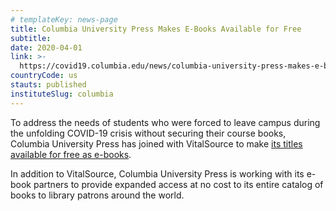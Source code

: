 ```yaml
---
# templateKey: news-page
title: Columbia University Press Makes E-Books Available for Free
subtitle: 
date: 2020-04-01
link: >-
  https://covid19.columbia.edu/news/columbia-university-press-makes-e-books-available-free
countryCode: us
stauts: published
instituteSlug: columbia
---
```

To address the needs of students who were forced to leave campus during the unfolding COVID-19 crisis without securing their course books, Columbia University Press has joined with VitalSource to make [its titles available for free as e-books](https://www.cupblog.org/2020/03/31/columbia-university-press-makes-e-book-learning-resources-available-to-students-online-at-no-cost/). 

In addition to VitalSource, Columbia University Press is working with its e-book partners to provide expanded access at no cost to its entire catalog of books to library patrons around the world. 
